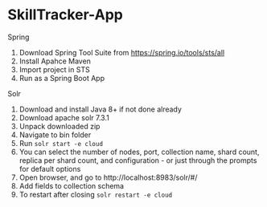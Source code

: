 # SkillTracker-App

Spring

1. Download Spring Tool Suite from https://spring.io/tools/sts/all
2. Install Apahce Maven 
3. Import project in STS
4. Run as a Spring Boot App

Solr

1. Download and install Java 8+ if not done already
2. Download apache solr 7.3.1
3. Unpack downloaded zip
4. Navigate to bin folder
5. Run ``solr start -e cloud``
6. You can select the number of nodes, port, collection name, shard count, replica per shard count, and configuration - or just <Enter> through the prompts for default options
7. Open browser, and go to http://localhost:8983/solr/#/
8. Add fields to collection schema
9. To restart after closing ``solr restart -e cloud``
